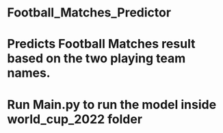 # Football_Matches_Predictor
# Predicts Football Matches result based on the two playing team names.
# Run Main.py to run the model inside world_cup_2022 folder
